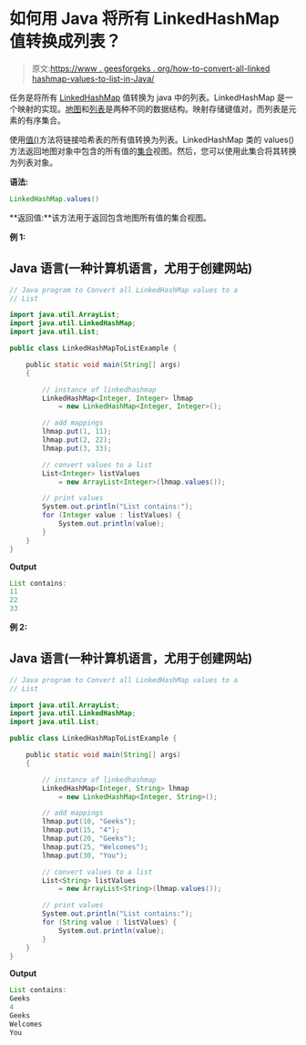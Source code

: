 # 如何用 Java 将所有 LinkedHashMap 值转换成列表？

> 原文:[https://www . geesforgeks . org/how-to-convert-all-linked hashmap-values-to-list-in-Java/](https://www.geeksforgeeks.org/how-to-convert-all-linkedhashmap-values-to-a-list-in-java/)

任务是将所有 [LinkedHashMap](https://www.geeksforgeeks.org/linkedhashmap-class-java-examples/) 值转换为 java 中的列表。LinkedHashMap 是一个映射的实现。[地图](https://www.geeksforgeeks.org/map-interface-java-examples/)和[列表](https://www.geeksforgeeks.org/list-interface-java-examples/)是两种不同的数据结构。映射存储键值对，而列表是元素的有序集合。

使用[值()](https://www.geeksforgeeks.org/hashmap-values-method-in-java/)方法将链接哈希表的所有值转换为列表。LinkedHashMap 类的 values()方法返回地图对象中包含的所有值的[集合](https://www.geeksforgeeks.org/collection-interface-in-java-with-examples/)视图。然后，您可以使用此集合将其转换为列表对象。

**语法:**

```java
LinkedHashMap.values()
```

**返回值:**该方法用于返回包含地图所有值的集合视图。

**例 1:**

## Java 语言(一种计算机语言，尤用于创建网站)

```java
// Java program to Convert all LinkedHashMap values to a
// List

import java.util.ArrayList;
import java.util.LinkedHashMap;
import java.util.List;

public class LinkedHashMapToListExample {

    public static void main(String[] args)
    {

        // instance of linkedhashmap
        LinkedHashMap<Integer, Integer> lhmap
            = new LinkedHashMap<Integer, Integer>();

        // add mappings
        lhmap.put(1, 11);
        lhmap.put(2, 22);
        lhmap.put(3, 33);

        // convert values to a list
        List<Integer> listValues
            = new ArrayList<Integer>(lhmap.values());

        // print values
        System.out.println("List contains:");
        for (Integer value : listValues) {
            System.out.println(value);
        }
    }
}
```

**Output**

```java
List contains:
11
22
33
```

**例 2:**

## Java 语言(一种计算机语言，尤用于创建网站)

```java
// Java program to Convert all LinkedHashMap values to a
// List

import java.util.ArrayList;
import java.util.LinkedHashMap;
import java.util.List;

public class LinkedHashMapToListExample {

    public static void main(String[] args)
    {

        // instance of linkedhashmap
        LinkedHashMap<Integer, String> lhmap
            = new LinkedHashMap<Integer, String>();

        // add mappings
        lhmap.put(10, "Geeks");
        lhmap.put(15, "4");
        lhmap.put(20, "Geeks");
        lhmap.put(25, "Welcomes");
        lhmap.put(30, "You");

        // convert values to a list
        List<String> listValues
            = new ArrayList<String>(lhmap.values());

        // print values
        System.out.println("List contains:");
        for (String value : listValues) {
            System.out.println(value);
        }
    }
}
```

**Output**

```java
List contains:
Geeks
4
Geeks
Welcomes
You
```